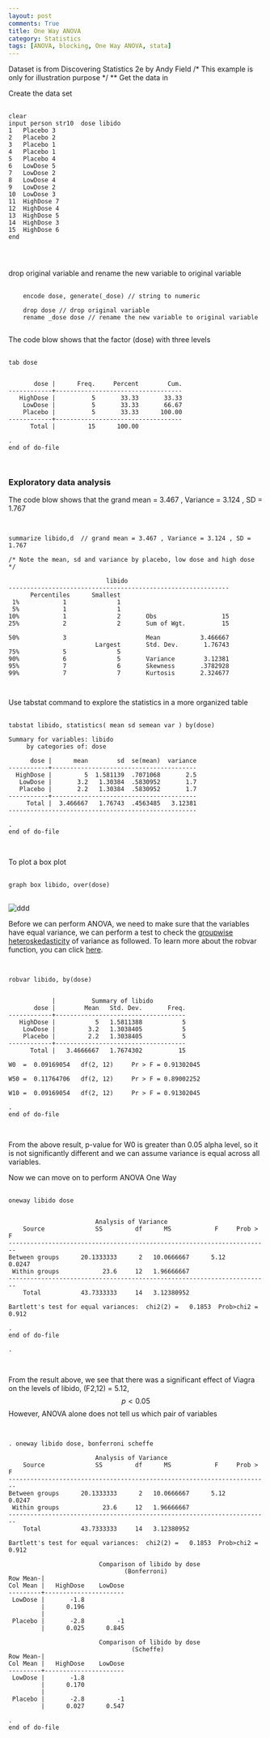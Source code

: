 ```yaml
---
layout: post
comments: True
title: One Way ANOVA
category: Statistics
tags: [ANOVA, blocking, One Way ANOVA, stata]
---
```


Dataset is from Discovering Statistics 2e by Andy Field
/* This example is only for illustration purpose */
** Get the data in

Create the data set

<!--break-->

<pre>
	<code>
clear
input person str10	dose libido
1	Placebo	3
2	Placebo	2
3	Placebo	1
4	Placebo	1
5	Placebo	4
6	LowDose 5
7	LowDose 2
8	LowDose 4
9	LowDose 2
10	LowDose 3
11	HighDose 7
12	HighDose 4
13	HighDose 5
14	HighDose 3
15	HighDose 6
end


	</code>
</pre>

drop original variable and rename the new variable to original variable

<pre>
	<code>
	encode dose, generate(_dose) // string to numeric

	drop dose // drop original variable
	rename _dose dose // rename the new variable to original variable
	</code>
</pre>	


The code blow shows that the factor (dose) with three levels

<pre>
	<code>
tab dose 


       dose |      Freq.     Percent        Cum.
------------+-----------------------------------
   HighDose |          5       33.33       33.33
    LowDose |          5       33.33       66.67
    Placebo |          5       33.33      100.00
------------+-----------------------------------
      Total |         15      100.00

. 
end of do-file

	</code>
</pre>	


### Exploratory data analysis 

The code blow shows that the grand mean = 3.467 , Variance = 3.124 , SD = 1.767

<pre>
	<code>

summarize libido,d  // grand mean = 3.467 , Variance = 3.124 , SD = 1.767

/* Note the mean, sd and variance by placebo, low dose and high dose */

                           libido
-------------------------------------------------------------
      Percentiles      Smallest
 1%            1              1
 5%            1              1
10%            1              2       Obs                  15
25%            2              2       Sum of Wgt.          15

50%            3                      Mean           3.466667
                        Largest       Std. Dev.       1.76743
75%            5              5
90%            6              5       Variance        3.12381
95%            7              6       Skewness       .3782928
99%            7              7       Kurtosis       2.324677

	</code>
</pre>

Use tabstat command to explore the statistics in a more organized table

<pre>
	<code>
tabstat libido, statistics( mean sd semean var ) by(dose)

Summary for variables: libido
     by categories of: dose 

      dose |      mean        sd  se(mean)  variance
-----------+----------------------------------------
  HighDose |         5  1.581139  .7071068       2.5
   LowDose |       3.2   1.30384  .5830952       1.7
   Placebo |       2.2   1.30384  .5830952       1.7
-----------+----------------------------------------
     Total |  3.466667   1.76743  .4563485   3.12381
----------------------------------------------------

. 
end of do-file

	</code>	
</pre>	

To plot a box plot

<pre>
	<code>
graph box libido, over(dose)
	</code>		
</pre>	

![ddd](https://dl.dropboxusercontent.com/u/49272502/stata%20blog/ID740%20course%20material%20blog/module%203/graph/viagra_dose.png)

Before we can perform ANOVA, we need to make sure that the variables have equal variance, we can perform a test to check the [groupwise heteroskedasticity](http://www.stata-journal.com/sjpdf.html?articlenum=st0117) of variance as followed. To learn more about the robvar function, you can click [here](http://www.stata.com/manuals13/rsdtest.pdf). 

<pre>
	<code> 

robvar libido, by(dose) 


            |          Summary of libido
       dose |        Mean   Std. Dev.       Freq.
------------+------------------------------------
   HighDose |           5   1.5811388           5
    LowDose |         3.2   1.3038405           5
    Placebo |         2.2   1.3038405           5
------------+------------------------------------
      Total |   3.4666667   1.7674302          15

W0  =  0.09169054   df(2, 12)     Pr > F = 0.91302045

W50 =  0.11764706   df(2, 12)     Pr > F = 0.89002252

W10 =  0.09169054   df(2, 12)     Pr > F = 0.91302045

. 
end of do-file

	</code>	
</pre>

From the above result, p-value for W0 is greater than 0.05 alpha level, so it is not significantly different and we can assume variance is equal across all variables.

Now we can move on to perform ANOVA One Way

<pre>
	<code>
oneway libido dose


                        Analysis of Variance
    Source              SS         df      MS            F     Prob > F
------------------------------------------------------------------------
Between groups      20.1333333      2   10.0666667      5.12     0.0247
 Within groups            23.6     12   1.96666667
------------------------------------------------------------------------
    Total           43.7333333     14   3.12380952

Bartlett's test for equal variances:  chi2(2) =   0.1853  Prob>chi2 = 0.912

. 
end of do-file

. 

	</code>		
</pre>	

From the result above, we see that there was a significant effect of Viagra on the levels of libido, (F2,12) = 5.12, $$ p < 0.05 $$ However, ANOVA alone does not tell us which pair of variables 


<pre>
	<code>

. oneway libido dose, bonferroni scheffe

                        Analysis of Variance
    Source              SS         df      MS            F     Prob > F
------------------------------------------------------------------------
Between groups      20.1333333      2   10.0666667      5.12     0.0247
 Within groups            23.6     12   1.96666667
------------------------------------------------------------------------
    Total           43.7333333     14   3.12380952

Bartlett's test for equal variances:  chi2(2) =   0.1853  Prob>chi2 = 0.912

                         Comparison of libido by dose
                                (Bonferroni)
Row Mean-|
Col Mean |   HighDose    LowDose
---------+----------------------
 LowDose |       -1.8
         |      0.196
         |
 Placebo |       -2.8         -1
         |      0.025      0.845

                         Comparison of libido by dose
                                  (Scheffe)
Row Mean-|
Col Mean |   HighDose    LowDose
---------+----------------------
 LowDose |       -1.8
         |      0.170
         |
 Placebo |       -2.8         -1
         |      0.027      0.547

. 
end of do-file

	</code>
</pre>	
		

